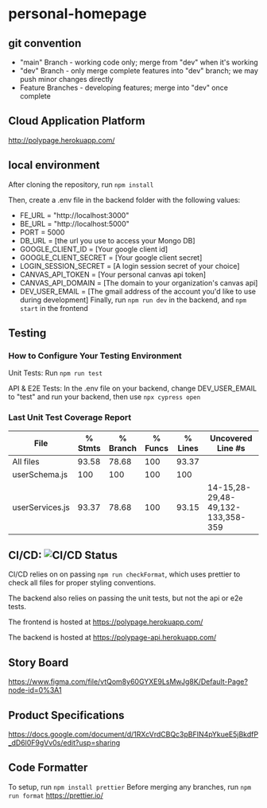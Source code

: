 # personal-homepage

## git convention
* "main" Branch - working code only; merge from "dev" when it's working
* "dev" Branch - only merge complete features into "dev" branch; we may push minor changes directly
* Feature Branches - developing features; merge into "dev" once complete

## Cloud Application Platform
http://polypage.herokuapp.com/

## local environment
After cloning the repository, run ```npm install```

Then, create a .env file in the backend folder with the following values:
* FE_URL = "http://localhost:3000"
* BE_URL = "http://localhost:5000"
* PORT = 5000
* DB_URL = [the url you use to access your Mongo DB]
* GOOGLE_CLIENT_ID = [Your google client id]
* GOOGLE_CLIENT_SECRET = [Your google client secret]
* LOGIN_SESSION_SECRET = [A login session secret of your choice]
* CANVAS_API_TOKEN = [Your personal canvas api token]
* CANVAS_API_DOMAIN = [The domain to your organization\'s canvas api]
* DEV_USER_EMAIL = [The gmail address of the account you'd like to use during development]
Finally, run ```npm run dev``` in the backend, and ```npm start``` in the frontend

## Testing
### How to Configure Your Testing Environment
Unit Tests: Run ```npm run test```

API & E2E Tests: In the .env file on your backend, change DEV_USER_EMAIL to "test" and run your backend, then use ```npx cypress open```
### Last Unit Test Coverage Report
File             | % Stmts | % Branch | % Funcs | % Lines | Uncovered Line #s                 
-----------------|---------|----------|---------|---------|-----------------------------------
All files        |   93.58 |    78.68 |     100 |   93.37 |                                   
 userSchema.js   |     100 |      100 |     100 |     100 |                                   
 userServices.js |   93.37 |    78.68 |     100 |   93.15 | 14-15,28-29,48-49,132-133,358-359 

## CI/CD:  ![CI/CD Status](https://github.com/CSC-308-Group-B/personal-homepage/actions/workflows/node.js.yml/badge.svg?branch=main)
CI/CD relies on on passing ```npm run checkFormat```, which uses prettier to check all files for proper styling conventions.

The backend also relies on passing the unit tests, but not the api or e2e tests.

The frontend is hosted at https://polypage.herokuapp.com/

The backend is hosted at https://polypage-api.herokuapp.com/


## Story Board
https://www.figma.com/file/vtQom8y60GYXE9LsMwJg8K/Default-Page?node-id=0%3A1
  
## Product Specifications
https://docs.google.com/document/d/1RXcVrdCBQc3pBFIN4pYkueE5jBkdfP_dD6l0F9gVv0s/edit?usp=sharing

## Code Formatter
To setup, run ```npm install prettier```
Before merging any branches, run ```npm run format```
https://prettier.io/
